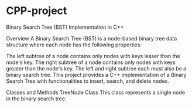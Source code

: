 # CPP-project
Binary Search Tree (BST) Implementation in C++



Overview
A Binary Search Tree (BST) is a node-based binary tree data structure where each node has the following properties:

The left subtree of a node contains only nodes with keys lesser than the node's key.
The right subtree of a node contains only nodes with keys greater than the node's key.
The left and right subtree each must also be a binary search tree.
This project provides a C++ implementation of a Binary Search Tree with functionalities to insert, search, and delete nodes.

Classes and Methods
TreeNode Class
This class represents a single node in the binary search tree.
